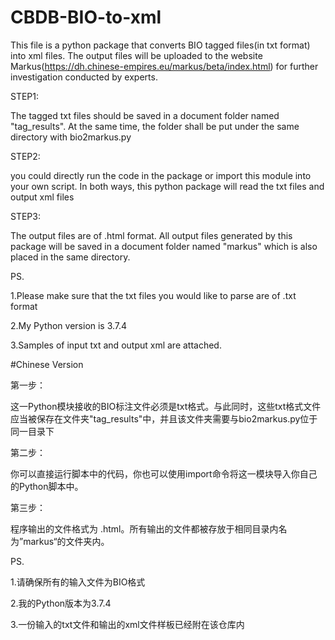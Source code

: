 # CBDB-BIO-to-xml
This file is a python package that converts BIO tagged files(in txt format) into xml files. The output files will be uploaded to the website Markus(https://dh.chinese-empires.eu/markus/beta/index.html) for further investigation conducted by experts.

STEP1:

The tagged txt files should be saved in a document folder named "tag_results". At the same time, the folder shall be put under the same directory with bio2markus.py

STEP2:

you could directly run the code in the package or import this module into your own script. In both ways, this python package will read the txt files and output xml files

STEP3:

The output files are of .html format. All output files generated by this package will be saved in a document folder named "markus" which is also placed in the same directory.

PS.

1.Please make sure that the txt files you would like to parse are of .txt format

2.My Python version is 3.7.4

3.Samples of input txt and output xml are attached.


#Chinese Version

第一步：

这一Python模块接收的BIO标注文件必须是txt格式。与此同时，这些txt格式文件应当被保存在文件夹"tag_results"中，并且该文件夹需要与bio2markus.py位于同一目录下

第二步：

你可以直接运行脚本中的代码，你也可以使用import命令将这一模块导入你自己的Python脚本中。

第三步：

程序输出的文件格式为 .html。所有输出的文件都被存放于相同目录内名为”markus“的文件夹内。

PS.

1.请确保所有的输入文件为BIO格式

2.我的Python版本为3.7.4

3.一份输入的txt文件和输出的xml文件样板已经附在该仓库内

